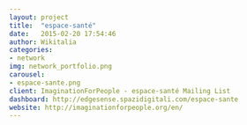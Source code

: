 ```yaml
---
layout: project
title:  "espace-santé"
date:   2015-02-20 17:54:46
author: Wikitalia
categories:
- network
img: network_portfolio.png
carousel:
- espace-sante.png
client: ImaginationForPeople - espace-santé Mailing List
dashboard: http://edgesense.spazidigitali.com/espace-sante
website: http://imaginationforpeople.org/en/
---
```

